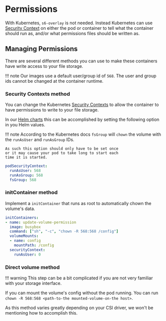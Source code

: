 # Permissions

With Kubernetes, `s6-overlay` is not needed. Instead Kubernetes can use
[Security Context](https://kubernetes.io/docs/tasks/configure-pod-container/security-context/)
on either the pod or container to tell what the container should run as,
and/or what permissions files should be written as.

## Managing Permissions

There are several different methods you can use to make these containers have
write access to your file storage.

!!! note
    Our images use a default user/group id of `568`. The user and group ids
    cannot be changed at the container runtime.

### Security Contexts method

You can change the Kubernetes
[Security Contexts](https://kubernetes.io/docs/tasks/configure-pod-container/security-context/)
to allow the container to have permissions to write to your file storage.

In our [Helm charts](https://github.com/k8s-at-home/charts/) this can be accomplished
by setting the following option in you Helm values.

!!! note
    According to the Kubernetes docs `fsGroup` will `chown` 
    the volume with the `runAsUser` and `runAsGroup` IDs.
    
    As such this option should only have to be set once
    or it may cause your pod to take long to start each
    time it is started.

```yaml
podSecurityContext:
  runAsUser: 568
  runAsGroup: 568
  fsGroup: 568
```

### initContainer method

Implement a `initContainer` that runs as root to automatically chown the volume's
data.

```yaml
initContainers:
- name: update-volume-permission
  image: busybox
  command: ["sh", "-c", "chown -R 568:568 /config"]
  volumeMounts:
  - name: config
    mountPath: /config
  securityContext:
    runAsUser: 0
```

### Direct volume method

!!! warning
    This step can be a bit complicated if you are not very familiar with your storage interface.

If you can mount the volume's config without the pod running. You can run
`chown -R 568:568 <path-to-the mounted-volume-on-the host>`. 

As this method varies greatly depending on your CSI driver, we won't be mentioning
how to accomplish this.
